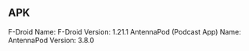 APK
------------------------------------------
 F-Droid
   Name: F-Droid
   Version: 1.21.1
AntennaPod (Podcast App)
   Name: AntennaPod
   Version: 3.8.0